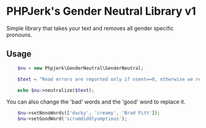PHPJerk's Gender Neutral Library v1
==============

Simple library that takes your text and removes all gender specific pronouns.

## Usage
```php
	$nu = new Phpjerk\GenderNeutral\GenderNeutral;

	$text = "Read errors are reported only if nsent==0, otherwise we return nsent. The user needs to know that some data has already been sent, to stop him from sending it twice.";

	echo $nu->neutralize($text);
```

You can also change the 'bad' words and the 'good' word to replace it.
```php
	$nu->setNonoWords(['ducky', 'creamy', 'Brad Pitt']);
	$nu->setGoodWord('scrumdiddlyumptious');
```

